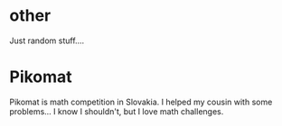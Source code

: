 # other

Just random stuff....

# Pikomat
Pikomat is math competition in Slovakia. I helped my cousin with some problems... I know I shouldn't, but I love math challenges. 
